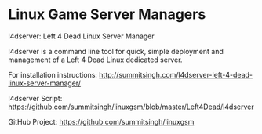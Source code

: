 # Linux Game Server Managers
l4dserver: Left 4 Dead Linux Server Manager

l4dserver is a command line tool for quick, simple deployment and management of a Left 4 Dead Linux dedicated server.

For installation instructions: http://summitsingh.com/l4dserver-left-4-dead-linux-server-manager/

l4dserver Script: https://github.com/summitsingh/linuxgsm/blob/master/Left4Dead/l4dserver

GitHub Project: https://github.com/summitsingh/linuxgsm
